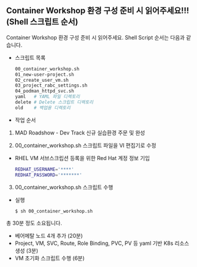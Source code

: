 ## Container Workshop 환경 구성 준비 시 읽어주세요!!! (Shell 스크립트 순서)

Container Workshop 환경 구성 준비 시 읽어주세요. Shell Script 순서는 다음과 같습니다.

- 스크립트 목록

  ```bash
  00_container_workshop.sh
  01_new-user-project.sh
  02_create_user_vm.sh
  03_project_rabc_settings.sh
  04_podman_httpd_svc.sh
  yaml   # YAML 파일 디렉토리
  delete # Delete 스크립트 디렉토리
  old    # 백업용 디렉토리
  ```

- 작업 순서 

1. MAD Roadshow - Dev Track 신규 실습환경 주문 및 완성

2. 00_container_workshop.sh 스크립트 파일을 VI 편집기로 수정

- RHEL VM 서브스크립션 등록을 위한 Red Hat 계정 정보 기입
  
  ```bash  
  REDHAT_USERNAME='****'
  REDHAT_PASSWORD='*******'
  ```

3. 00_container_workshop.sh 스크립트 수행

- 실행

  ```bash
  $ sh 00_container_workshop.sh
  ```

총 30분 정도 소요됩니다.
- 베어메탈 노드 4개 추가 (20분)
- Project, VM, SVC, Route, Role Binding, PVC, PV 등 yaml 기반 K8s 리소스 생성 (3분)
- VM 초기화 스크립트 수행 (6분)
